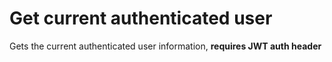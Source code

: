 # Get current authenticated user

Gets the current authenticated user information, **requires JWT auth header**